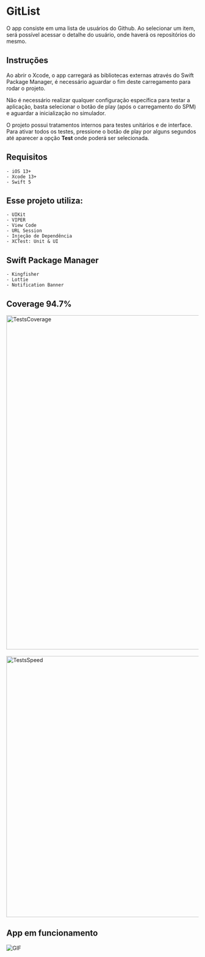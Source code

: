 # GitList

O app consiste em uma lista de usuários do Github. Ao selecionar um item, será possível acessar o detalhe do usuário, onde haverá os repositórios do mesmo.

## Instruções

Ao abrir o Xcode, o app carregará as bibliotecas externas através do Swift Package Manager, é necessário aguardar o fim deste carregamento para rodar o projeto.

Não é necessário realizar qualquer configuração específica para testar a aplicação, basta selecionar o botão de play (após o carregamento do SPM) e aguardar a inicialização no simulador.

O projeto possui tratamentos internos para testes unitários e de interface. Para ativar todos os testes, pressione o botão de play por alguns segundos até aparecer a opção **Test** onde poderá ser selecionada.

## Requisitos

```
- iOS 13+
- Xcode 13+
- Swift 5
```

## Esse projeto utiliza:

```
- UIKit
- VIPER
- View Code
- URL Session
- Injeção de Dependência
- XCTest: Unit & UI
```

## Swift Package Manager

```
- Kingfisher
- Lottie
- Notification Banner
```

## Coverage 94.7%

<img width="874" alt="TestsCoverage" src="https://github.com/FelipeABastos/GitList/assets/56007862/bced5f44-ee42-46b0-9fa4-d76d5be8d052">
<br/><br/>
<img width="683" alt="TestsSpeed" src="https://github.com/FelipeABastos/GitList/assets/56007862/9d9729c3-7805-4b8c-bf52-e38094be2415">

## App em funcionamento

![GIF](https://github.com/FelipeABastos/GitList/assets/56007862/a58c2656-8604-45d9-83ab-cddac2f5b068)
